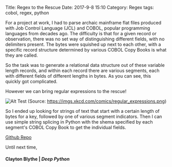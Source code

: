 Title: Regex to the Rescue
Date: 2017-9-8 15:10
Category: Regex 
tags: cobol, regex, python

For a project at work, I had to parse archaic mainframe flat files produced with Job Control Language (JCL) and COBOL, popular programming languages from decades ago. The difficulty is that for a given record or observation, there was no set way of distinguishing different fields, with no delimiters present. The bytes were squished up next to each other, with a specific record structure determined by various COBOL Copy Books is what they are called. 

So the task was to generate a relational data structure out of these variable length records, and within each record there are various segments, each with different fields of different lengths in bytes. As you can see, this quickly got complicated. 

However we can bring regular expressions to the rescue!

![Alt Test](https://imgs.xkcd.com/comics/regular_expressions.png) 
(Source: https://imgs.xkcd.com/comics/regular_expressions.png)

So I ended up looking for strings of text that start with a certain length of bytes for a key, followed by one of various segment indicators. Then I can use simple string splicing in Python with the shema specified by each segment's COBOL Copy Book to get the individual fields. 

[Github Repo](https://github.com/claytonblythe/cobolRegex)

Until next time,
#### Clayton Blythe | *Deep Python*
